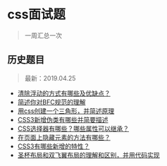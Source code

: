 # css面试题
> 一周汇总一次

## 历史题目
> 最新：2019.04.25

- [清除浮动的方式有哪些及优缺点？](https://github.com/haizhilin2013/interview/issues/23)
- [简述你对BFC规范的理解](https://github.com/haizhilin2013/interview/issues/20)
- [用css创建一个三角形，并简述原理](https://github.com/haizhilin2013/interview/issues/17)
- [CSS3新增伪类有哪些并简要描述](https://github.com/haizhilin2013/interview/issues/14)
- [CSS选择器有哪些？哪些属性可以继承？](https://github.com/haizhilin2013/interview/issues/11)
- [在页面上隐藏元素的方法有哪些？](https://github.com/haizhilin2013/interview/issues/8)
- [CSS3有哪些新增的特性？](https://github.com/haizhilin2013/interview/issues/5)
- [圣杯布局和双飞翼布局的理解和区别，并用代码实现](https://github.com/haizhilin2013/interview/issues/2)
